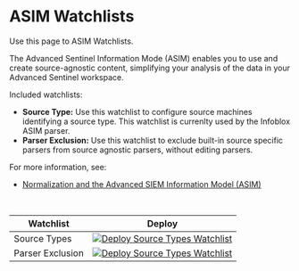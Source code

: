 # ASIM Watchlists

Use this page to ASIM Watchlists.

The Advanced Sentinel Information Mode (ASIM) enables you to use and create source-agnostic content, simplifying your analysis of the data in your Advanced Sentinel workspace.

Included watchlists:
* __Source Type:__ Use this watchlist to configure source machines identifying a source type. This watchlist is currenlty used by the Infoblox ASIM parser.
* __Parser Exclusion:__ Use this watchlist to exclude built-in source specific parsers from source agnostic parsers, without editing parsers.
  
For more information, see:

- [Normalization and the Advanced SIEM Information Model (ASIM)](https://aka.ms/AzSentinelNormalization)
<br>
 
| Watchlist | Deploy |
|--------------|--------|
| Source Types | [![Deploy Source Types Watchlist](https://aka.ms/deploytoazurebutton)](https://portal.azure.com/#create/Microsoft.Template/uri/https%3A%2F%2Fraw.githubusercontent.com%2FAzure%2FAzure-Sentinel%2Fmaster%2FParsers%2FASim%2FWatchlists%2FASimSourceType.json) |
| Parser Exclusion | [![Deploy Source Types Watchlist](https://aka.ms/deploytoazurebutton)](https://portal.azure.com/#create/Microsoft.Template/uri/https%3A%2F%2Fraw.githubusercontent.com%2FAzure%2FAzure-Sentinel%2Fmaster%2FParsers%2FASim%2FWatchlists%2FASimDisabledParsers.json) |

